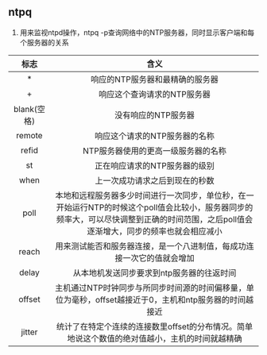 ## ntpq
1. 用来监视ntpd操作，ntpq -p查询网络中的NTP服务器，同时显示客户端和每个服务器的关系

|    标志     |                             含义                             |
| :---------: | :----------------------------------------------------------: |
|      *      |               响应的NTP服务器和最精确的服务器                |
|      +      |                 响应这个查询请求的NTP服务器                  |
| blank(空格) |                     没有响应的NTP服务器                      |
|   remote    |                响应这个请求的NTP服务器的名称                 |
|    refid    |             NTP服务器使用的更高一级服务器的名称              |
|     st      |                正在响应请求的NTP服务器的级别                 |
|    when     |                上一次成功请求之后到现在的秒数                |
|    poll     | 本地和远程服务器多少时间进行一次同步，单位秒，在一开始运行NTP的时候这个poll值会比较小，服务器同步的频率大，可以尽快调整到正确的时间范围，之后poll值会逐渐增大，同步的频率也就会相应减小 |
|    reach    | 用来测试能否和服务器连接，是一个八进制值，每成功连接一次它的值就会增加 |
|    delay    |          从本地机发送同步要求到ntp服务器的往返时间           |
|   offset    | 主机通过NTP时钟同步与所同步时间源的时间偏移量，单位为毫秒，offset越接近于0，主机和ntp服务器的时间越接近 |
|   jitter    | 统计了在特定个连续的连接数里offset的分布情况。简单地说这个数值的绝对值越小，主机的时间就越精确 |
